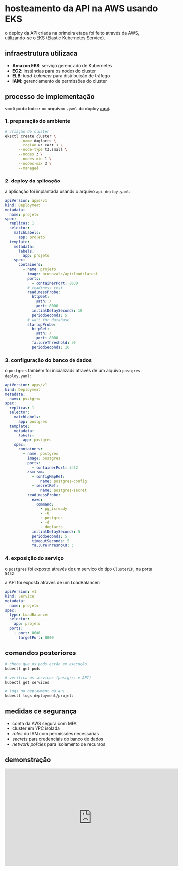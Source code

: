 # hosteamento da API na AWS usando EKS

o deploy da API criada na primeira etapa foi feito através da AWS, utilizando-se o EKS (Elastic Kubernetes Service).

## infraestrutura utilizada

- **Amazon EKS**: serviço gerenciado de Kubernetes
- **EC2**: instâncias para os nodes do cluster
- **ELB**: *load-balancer* para distribuição de tráfego
- **IAM**: gerenciamento de permissões do cluster

## processo de implementação

você pode baixar os arquivos `.yaml` de deploy <a href="https://download-directory.github.io/?url=https%3A%2F%2Fgithub.com%2Fbrunozalc%2Fprojeto-cloud%2Ftree%2Fmain%2Fk8s" target="_blank">aqui</a>.

### 1. preparação do ambiente

```bash
# criação do cluster
eksctl create cluster \
      --name dogfacts \
      --region us-east-1 \
      --node-type t3.small \
      --nodes 2 \
      --nodes-min 1 \
      --nodes-max 3 \
      --managed
```

### 2. deploy da aplicação

a aplicação foi implantada usando o arquivo `api-deploy.yaml`:

```yaml
apiVersion: apps/v1
kind: Deployment
metadata:
  name: projeto
spec:
  replicas: 1
  selector:
    matchLabels:
      app: projeto
  template:
    metadata:
      labels:
        app: projeto
    spec:
      containers:
        - name: projeto
          image: brunozalc/apicloud:latest
          ports:
            - containerPort: 8000
          # readiness test
          readinessProbe:
            httpGet:
              path: /
              port: 8000
            initialDelaySeconds: 10
            periodSeconds: 5
          # wait for database
          startupProbe:
            httpGet:
              path: /
              port: 8000
            failureThreshold: 30
            periodSeconds: 10
```

### 3. configuração do banco de dados

o `postgres` também foi inicializado através de um arquivo `postgres-deploy.yaml`:

```yaml
apiVersion: apps/v1
kind: Deployment
metadata:
  name: postgres
spec:
  replicas: 1
  selector:
    matchLabels:
      app: postgres
  template:
    metadata:
      labels:
        app: postgres
    spec:
      containers:
        - name: postgres
          image: postgres
          ports:
            - containerPort: 5432
          envFrom:
            - configMapRef:
                name: postgres-config
            - secretRef:
                name: postgres-secret
          readinessProbe:
            exec:
              command:
                - pg_isready
                - -U
                - postgres
                - -d
                - dogfacts
            initialDelaySeconds: 5
            periodSeconds: 5
            timeoutSeconds: 5
            failureThreshold: 5
```

### 4. exposição do serviço

o `postgres` foi exposto através de um serviço do tipo `ClusterIP`, na porta `5432`

a API foi exposta através de um LoadBalancer:

```yaml
apiVersion: v1
kind: Service
metadata:
  name: projeto
spec:
  type: LoadBalancer
  selector:
    app: projeto
  ports:
    - port: 8000
      targetPort: 8000
```

## comandos posteriores

```bash
# checa que os pods estão em execução
kubectl get pods

# verifica os serviços (postgres e API)
kubectl get services

# logs do deployment da API
kubectl logs deployment/projeto
```

## medidas de segurança

- conta da AWS segura com MFA
- cluster em VPC isolada
- *roles* do IAM com permissões necessárias
- *secrets* para credenciais do banco de dados
- *network policies* para isolamento de recursos

## demonstração

<iframe width="560" height="315" src="https://www.youtube.com/embed/kp1-KOJTn48"
    title="YouTube video player" frameborder="0" allow="accelerometer; autoplay; clipboard-write; encrypted-media; gyroscope; picture-in-picture"
    allowfullscreen>
</iframe>
